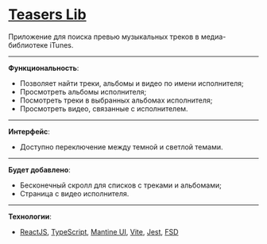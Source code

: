 # [Teasers Lib]()

Приложение для поиска превью музыкальных треков в медиа-библиотеке iTunes.

---

__Функциональность__:

- Позволяет найти треки, альбомы и видео по имени исполнителя;
- Просмотреть альбомы исполнителя;
- Посмотреть треки в выбранных альбомах исполнителя;
- Просмотреть видео, связанные с исполнителем.

---

__Интерфейс__:

- Доступно переключение между темной и светлой темами.

---

__Будет добавлено__:

- Бесконечный скролл для списков с треками и альбомами;
- Страница с видео исполнителя.

---

__Технологии__:

- [ReactJS]('https://react.dev), [TypeScript](https://www.typescriptlang.org), [Mantine UI](https://mantine.dev), [Vite](https://vite.dev), [Jest](https://jestjs.io/), [FSD](https://feature-sliced.design)
